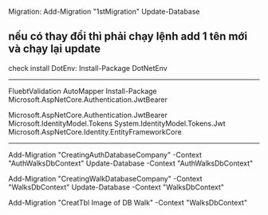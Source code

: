 ﻿
Migration: 
Add-Migration "1stMigration"
Update-Database

nếu có thay đổi thì phải chạy lệnh add 1 tên mới và chạy lại update 
---------------------------------------

check install DotEnv: 
Install-Package DotNetEnv

---------------------------------------
FluebtValidation
AutoMapper
Install-Package Microsoft.AspNetCore.Authentication.JwtBearer

Microsoft.AspNetCore.Authentication.JwtBearer
Microsoft.IdentityModel.Tokens
System.IdentityModel.Tokens.Jwt
Microsoft.AspNetCore.Identity.EntityFrameworkCore


-------------------------------------------

Add-Migration "CreatingAuthDatabaseCompany" -Context "AuthWalksDbContext" 
Update-Database -Context "AuthWalksDbContext"


Add-Migration "CreatingWalkDatabaseCompany" -Context "WalksDbContext" 
Update-Database -Context "WalksDbContext"

 Add-Migration "CreatTbl Image of DB Walk" -Context "WalksDbContext"